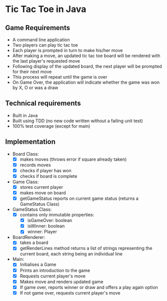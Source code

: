 # Tic Tac Toe in Java

## Game Requirements

- A command line application
- Two players can play tic tac toe
- Each player is prompted in turn to make his/her move
- After making a move, an updated tic tac toe board will be rendered with the last player's requested move
- Following display of the updated board, the next player will be prompted for their next move
- This process will repeat until the game is over
- On Game Over, the application will indicate whether the game was won by X, O or was a draw


## Technical requirements

- Built in Java
- Built using TDD (no new code written without a failing unit test)
- 100% test coverage (except for main)


## Implementation

- Board Class:
    - [x] makes moves (throws error if square already taken)
    - [x] records moves
    - [x] checks if player has won
    - [x] checks if board is complete

- Game Class:
    - [x] stores current player
    - [x] makes move on board
    - [x] getGameStatus reports on current game status (returns a GameStatus Class)

- GameStatus Class:
    - [x] contains only immutable properties:
        - [x] isGameOver: boolean
        - [x] isWinner: boolean
        - [x] winner: Player

- BoardRenderer:
    - [x] takes a board
    - [x] getRenderLines method returns a list of strings representing the current board,
    each string being an individual line

- Main:
    - [x] Initialises a Game
    - [x] Prints an introduction to the game
    - [x] Requests current player's move
    - [x] Makes move and renders updated game
    - [x] If game over, reports winner or draw and offers a play again option
    - [x] If not game over, requests current player's move
